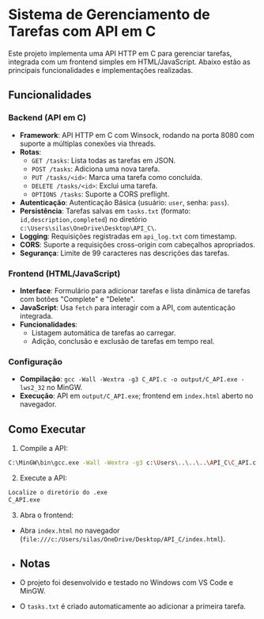 # Sistema de Gerenciamento de Tarefas com API em C

Este projeto implementa uma API HTTP em C para gerenciar tarefas, integrada com um frontend simples em HTML/JavaScript. Abaixo estão as principais funcionalidades e implementações realizadas.

## Funcionalidades

### Backend (API em C)
- **Framework**: API HTTP em C com Winsock, rodando na porta 8080 com suporte a múltiplas conexões via threads.
- **Rotas**:
  - `GET /tasks`: Lista todas as tarefas em JSON.
  - `POST /tasks`: Adiciona uma nova tarefa.
  - `PUT /tasks/<id>`: Marca uma tarefa como concluída.
  - `DELETE /tasks/<id>`: Exclui uma tarefa.
  - `OPTIONS /tasks`: Suporte a CORS preflight.
- **Autenticação**: Autenticação Básica (usuário: `user`, senha: `pass`).
- **Persistência**: Tarefas salvas em `tasks.txt` (formato: `id,description,completed`) no diretório `c:\Users\silas\OneDrive\Desktop\API_C\`.
- **Logging**: Requisições registradas em `api_log.txt` com timestamp.
- **CORS**: Suporte a requisições cross-origin com cabeçalhos apropriados.
- **Segurança**: Limite de 99 caracteres nas descrições das tarefas.

### Frontend (HTML/JavaScript)
- **Interface**: Formulário para adicionar tarefas e lista dinâmica de tarefas com botões "Complete" e "Delete".
- **JavaScript**: Usa `fetch` para interagir com a API, com autenticação integrada.
- **Funcionalidades**:
  - Listagem automática de tarefas ao carregar.
  - Adição, conclusão e exclusão de tarefas em tempo real.

### Configuração
- **Compilação**: `gcc -Wall -Wextra -g3 C_API.c -o output/C_API.exe -lws2_32` no MinGW.
- **Execução**: API em `output/C_API.exe`; frontend em `index.html` aberto no navegador.

## Como Executar
1. Compile a API:
```bash
C:\MinGW\bin\gcc.exe -Wall -Wextra -g3 c:\Users\..\..\..\API_C\C_API.c -o c:\Users\..\..\Desktop\API_C\output\C_API.exe -lws2_32
```

2. Execute a API:
```bash
Localize o diretório do .exe
C_API.exe
```
3. Abra o frontend:
- Abra `index.html` no navegador (`file:///c:/Users/silas/OneDrive/Desktop/API_C/index.html`).

- ## Notas
- O projeto foi desenvolvido e testado no Windows com VS Code e MinGW.
- O `tasks.txt` é criado automaticamente ao adicionar a primeira tarefa.
